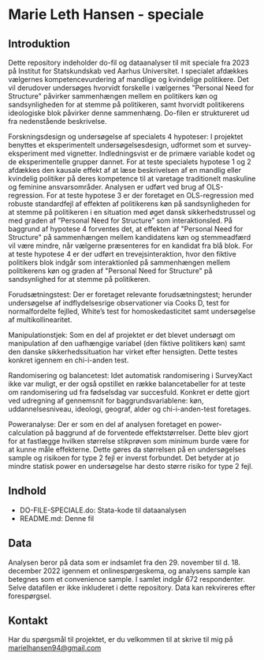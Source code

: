 # Marie Leth Hansen - speciale
## Introduktion
Dette repository indeholder do-fil og dataanalyser til mit speciale fra 2023 på Institut for Statskundskab ved Aarhus Universitet. I specialet afdækkes vælgernes kompetencevurdering af mandlige og kvindelige politikere. Det vil derudover undersøges hvorvidt forskelle i vælgernes "Personal Need for Structure" påvirker sammenhængen mellem en politikers køn og sandsynligheden for at stemme på politikeren, samt hvorvidt politikerens ideologiske blok påvirker denne sammenhæng. Do-filen er struktureret ud fra nedenstående beskrivelse.

Forskningsdesign og undersøgelse af specialets 4 hypoteser: I projektet benyttes et eksperimentelt undersøgelsesdesign, udformet som et survey-eksperiment med vignetter. Indledningsvist er de primære variable kodet og de eksperimentelle grupper dannet. 
For at teste specialets hypotese 1 og 2 afdækkes den kausale effekt af at læse beskrivelsen af en mandlig eller kvindelig politiker på deres kompetence til at varetage traditionelt maskuline og feminine ansvarsområder. Analysen er udført ved brug af OLS-regression. 
For at teste hypotese 3 er der foretaget en OLS-regression med robuste standardfejl af effekten af politikerens køn på sandsynligheden for at stemme på politikeren i en situation med øget dansk sikkerhedstrussel og med graden af ”Personal Need for Structure” som interaktionsled. 
På baggrund af hypotese 4 forventes det, at effekten af "Personal Need for Structure" på sammenhængen mellem kandidatens køn og stemmeadfærd vil være mindre, når vælgerne præsenteres for en kandidat fra blå blok. For at teste hypotese 4 er der udført en trevejsinteraktion, hvor den fiktive politikers blok indgår som interaktionled på sammenhængen mellem politikerens køn og graden af "Personal Need for Structure" på sandsynlighed for at stemme på politikeren.

Forudsætningstest: Der er foretaget relevante forudsætningstest; herunder undersøgelse af indflydelsesrige observationer via Cooks D, test for normalfordelte fejlled, White’s test for homoskedasticitet samt undersøgelse af multikollinearitet. 

Manipulationstjek:  Som en del af projektet er det blevet undersøgt om manipulation af den uafhængige variabel (den fiktive politikers køn) samt den danske sikkerhedssituation har virket efter hensigten. Dette testes konkret igennem en chi-i-anden test.

Randomisering og balancetest:  Idet automatisk randomisering i SurveyXact ikke var muligt, er der også opstillet en række balancetabeller for at teste om randomisering ud fra fødselsdag var succesfuld. Konkret er dette gjort ved udregning af gennemsnit for baggrundsvariablene: køn, uddannelsesniveau, ideologi, geograf, alder og chi-i-anden-test foretages.

Poweranalyse: Der er som en del af analysen foretaget en power-calculation på baggrund af de forventede effektstørrelser. Dette blev gjort for at fastlægge hvilken størrelse stikprøven som minimum burde være for at kunne måle effekterne. Dette gøres da størrelsen på en undersøgelses sample og risikoen for type 2 fejl er inverst forbundet. Det betyder at jo mindre statisk power en undersøgelse har desto større risiko for type 2 fejl. 

## Indhold
- DO-FILE-SPECIALE.do: Stata-kode til dataanalysen
- README.md: Denne fil

## Data
Analysen beror på data som er indsamlet fra den 29. november til d. 18. december 2022 igennem et onlinespørgeskema, og analysens sample kan betegnes som et convenience sample. I samlet indgår 672 respondenter. Selve datafilen er ikke inkluderet i dette repository. Data kan rekvireres efter forespørgsel.

## Kontakt
Har du spørgsmål til projektet, er du velkommen til at skrive til mig på marielhansen94@gmail.com


